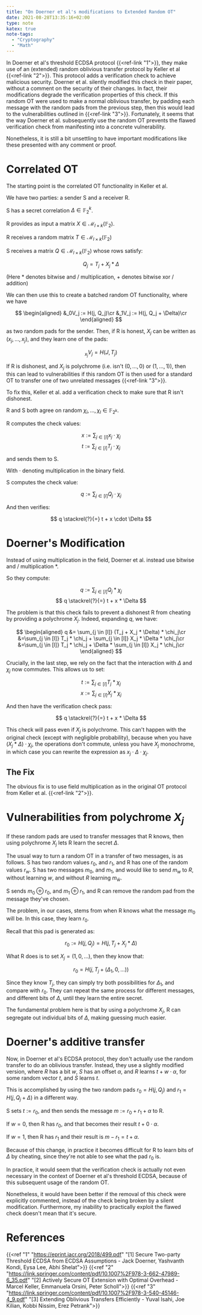 ```yaml
---
title: "On Doerner et al's modifications to Extended Random OT"
date: 2021-08-28T13:35:16+02:00
type: note
katex: true
note-tags:
  - "Cryptography"
  - "Math"
---
```


In Doerner et al's threshold ECDSA protocol {{<ref-link "1">}}, they
make use of an (extended) random oblivious transfer protocol
by Keller et al {{<ref-link "2">}}. This protocol adds a verification
check to achieve malicious security. Doerner et al. silently modified
this check in their paper, without a comment on the security
of their changes. In fact, their modifications degrade the verification
properties of this check. If this random OT were used to make
a normal oblivious transfer, by padding each message with the random
pads from the previous step, then this would lead to the vulnerabilities
outlined in {{<ref-link "3">}}. Fortunately, it seems that the way
Doerner et al. subsequently use the random OT prevents the flawed
verification check from manifesting into a concrete vulnerability.

Nonetheless, it is still a bit unsettling to have important modifications
like these presented with any comment or proof.

# Correlated OT

The starting point is the correlated OT functionality in Keller et al.

We have two parties: a sender S and a receiver R.

S has a secret correlation $\Delta \in \mathbb{F}_2^k$.

R provides as input a matrix $X \in \mathcal{M}_{l \times k}(\mathbb{F}_2)$.

R receives a random matrix $T \in \mathcal{M}_{l \times k}(\mathbb{F}_2)$

S receives a matrix $Q \in \mathcal{M}_{l \times k}(\mathbb{F}_2)$
whose rows satisfy:

$$
Q_j = T_j + X_j * \Delta
$$

(Here $*$ denotes bitwise and / multiplication, $+$ denotes bitwise xor / addition)

We can then use this to create a batched random OT functionality, where we have

$$
\begin{aligned}
&_0V_j := H(j, Q_j)\cr
&_1V_j := H(j, Q_j + \Delta)\cr
\end{aligned}
$$

as two random pads for the sender. Then, if R is honest, $X_j$ can be
written as $(x_j, \ldots, x_j)$, and they learn one of the pads:

$$
_{x_j}V_j = H(J, T_j)
$$

If R is dishonest, and $X_j$ is polychrome (i.e. isn't $(0, \ldots, 0)$
or $(1, \ldots, 1)$), then this can lead to vulnerabilities if this
random OT is then used for a standard OT to transfer one of two unrelated
messages {{<ref-link "3">}}.

To fix this, Keller et al. add a verification check to make sure
that R isn't dishonest.

R and S both agree on random $\chi_i, \ldots, \chi_l \in \mathbb{F}_{2^k}$.

R computes the check values:

$$
x := \sum_{j \in [l]} x_j \cdot \chi_j
$$
$$
t := \sum_{j \in [l]} T_j \cdot \chi_j
$$

and sends them to S.

With $\cdot$ denoting multiplication in the binary field.

S computes the check value:

$$
q := \sum_{j \in [l]} Q_j \cdot \chi_j
$$

And then verifies:

$$
q \stackrel{?}{=} t + x \cdot \Delta
$$

# Doerner's Modification

Instead of using multiplication in the field, Doerner et al. instead
use bitwise and / multiplication $*$.

So they compute:

$$
q := \sum_{j \in [l]} Q_j * \chi_j
$$
$$
q \stackrel{?}{=} t + x * \Delta
$$

The problem is that this check fails to prevent a dishonest R
from cheating by providing a polychrome $X_j$. Indeed, expanding
$q$, we have:

$$
\begin{aligned}
q &= \sum_{j \in [l]} (T_j + X_j * \Delta) * \chi_j\cr
 &=\sum_{j \in [l]} T_j * \chi_j + \sum_{j \in [l]} X_j * \Delta * \chi_j\cr
 &=\sum_{j \in [l]} T_j * \chi_j + \Delta * \sum_{j \in [l]} X_j * \chi_j\cr
\end{aligned}
$$

Crucially, in the last step, we rely on the fact that the interaction
with $\Delta$ and $\chi_j$ now commutes. This allows us to set:

$$
t := \sum_{j \in [l]} T_j * \chi_j
$$
$$
x := \sum_{j \in [l]} X_j * \chi_j
$$

And then have the verification check pass:

$$
q \stackrel{?}{=} t + x * \Delta
$$

This check will pass even if $X_j$ is polychrome. This can't
happen with the original check (except with negligible probability),
because when you have $(X_j * \Delta) \cdot \chi_j$, the operations
don't commute, unless you have $X_j$ monochrome, in which case you can
rewrite the expression as $x_j \cdot \Delta \cdot \chi_j$.

## The Fix

The obvious fix is to use field multiplication as in the original
OT protocol from Keller et al. {{<ref-link "2">}}.

# Vulnerabilities from polychrome $X_j$

If these random pads are used to transfer messages that R knows,
then using polychrome $X_j$ lets R learn the secret $\Delta$.

The usual way to turn a random OT in a transfer of two messages, is
as follows. S has two random values $r_0$, and $r_1$, and R has
one of the random values $r_w$. S has two messages $m_0$, and $m_1$,
and would like to send $m_w$ to $R$, without learning $w$, and without
$R$ learning $m_{\bar{w}}$.

S sends $m_0 \oplus r_0$, and $m_1 \oplus r_1$, and R can remove
the random pad from the message they've chosen.

The problem, in our cases, stems from when R knows what the message
$m_0$ will be. In this case, they learn $r_0$.

Recall that this pad is generated as:

$$
r_0 := H(j, Q_j) = H(j, T_j + X_j * \Delta)
$$

What R does is to set $X_j = (1, 0, \ldots)$, then they know that:

$$
r_0 = H(j, T_j + (\Delta_1, 0, \ldots))
$$

Since they know $T_j$, they can simply try both possibilities
for $\Delta_1$, and compare with $r_0$. They can repeat the same process
for different messages, and different bits of $\Delta$, until they
learn the entire secret.

The fundamental problem here is that by using a polychrome $X_j$, R
can segregate out individual bits of $\Delta$, making guessing
much easier.

# Doerner's additive transfer

Now, in Doerner et al's ECDSA protocol, they don't actually use
the random transfer to do an oblivious transfer. Instead, they use
a slightly modified version, where $R$ has a bit $w$, $S$ has
an offset $\alpha$, and $R$ learns $t + w \cdot \alpha$, for some
random vector $t$, and $S$ learns $t$.

This is accomplished by using the two random pads $r_0 = H(j, Q_j)$ and $r_1 = H(j, Q_j + \Delta)$
in a different way.

S sets $t := r_0$, and then sends the message $m := r_0 + r_1 + \alpha$
to R.

If $w = 0$, then R has $r_0$, and that becomes their result $t + 0 \cdot \alpha$.

If $w = 1$, then R has $r_1$ and their result is $m - r_1 = t + \alpha$.

Because of this change, in practice it becomes difficult for R
to learn bits of $\Delta$ by cheating, since they're not able to
see what the pad $r_0$ is.

In practice, it would seem that the verification check is actually
not even necessary in the context of Doerner et al's threshold ECDSA,
because of this subsequent usage of the random OT.

Nonetheless, it would have been better if the removal of this check were explicitly commented, instead of the check being broken by a silent modification.
Furthermore, my inability to practically exploit the flawed check
doesn't mean that it's secure.

# References

{{<ref
  "1"
  "https://eprint.iacr.org/2018/499.pdf"
  "[1] Secure Two-party Threshold ECDSA from ECDSA Assumptions - Jack Doerner, Yashvanth Kondi, Eysa Lee, Abhi Shelat">}}
{{<ref
  "2"
  "https://link.springer.com/content/pdf/10.1007%2F978-3-662-47989-6_35.pdf"
  "[2] Actively Secure OT Extension with Optimal Overhead - Marcel Keller, Emmanuela Orsini, Peter Scholl">}}
{{<ref
  "3"
  "https://link.springer.com/content/pdf/10.1007%2F978-3-540-45146-4_9.pdf"
  "[3] Extending Oblivious Transfers Efficiently - Yuval Isahi, Joe Kilian, Kobbi Nissim, Erez Petrank">}}
